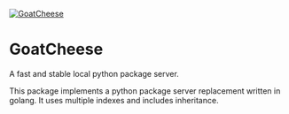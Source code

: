 [![GoatCheese](https://circleci.com/gh/hansingt/GoatCheese.svg?style=svg)](https://app.circleci.com/github/hansingt/GoatCheese/pipelines)

# GoatCheese
A fast and stable local python package server.

This package implements a python package server replacement written in golang.
It uses multiple indexes and includes inheritance.
